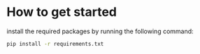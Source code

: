 # How to get started
install the required packages by running the following command:
```bash
pip install -r requirements.txt
```